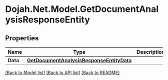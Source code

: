 # Dojah.Net.Model.GetDocumentAnalysisResponseEntity

## Properties

Name | Type | Description | Notes
------------ | ------------- | ------------- | -------------
**Data** | [**GetDocumentAnalysisResponseEntityData**](GetDocumentAnalysisResponseEntityData.md) |  | [optional] 

[[Back to Model list]](../README.md#documentation-for-models) [[Back to API list]](../README.md#documentation-for-api-endpoints) [[Back to README]](../README.md)


